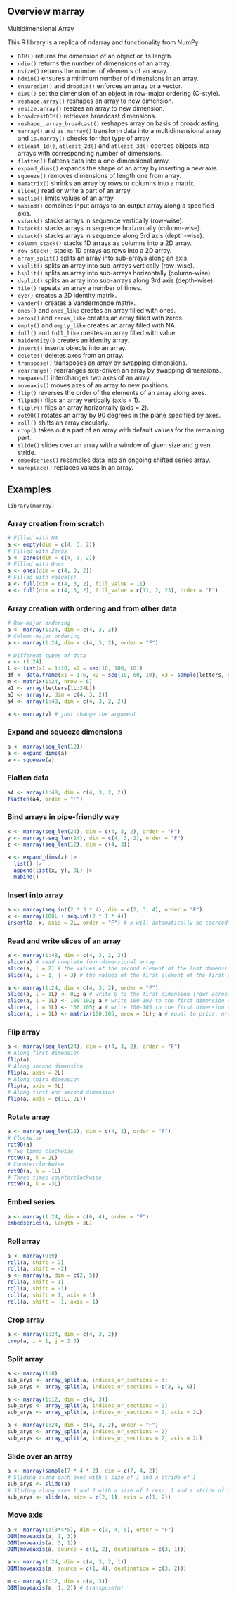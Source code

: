 <!-- # marray -->
<h2>Overview marray</h2>
Multidimensional Array

This R library is a replica of ndarray and functionality from NumPy.

<ul>
  <li><code>DIM()</code> returns the dimension of an object or its length.</li>
  <li><code>ndim()</code> returns the number of dimensions of an array.</li>
  <li><code>nsize()</code> returns the number of elements of an array.</li>
  <li><code>ndmin()</code> ensures a minimum number of dimensions in an array.</li>
  <li><code>ensuredim()</code> and <code>dropdim()</code> enforces an array or a vector.</li>
  <li><code>dimC()</code> set the dimension of an object in row-major ordering (C-style).</li>
  <li><code>reshape.array()</code> reshapes an array to new dimension.</li>
  <li><code>resize.array()</code> resizes an array to new dimension.</li>
  <li><code>broadcastDIM()</code> retrieves broadcast dimensions.</li>
  <li><code>reshape_.array_broadcast()</code> reshapes array on basis of broadcasting.</li>
  <li><code>marray()</code> and <code>as.marray()</code> transform data into a multidimensional array and <code>is.marray()</code> checks for that type of array.</li>
  <li><code>atleast_1d()</code>, <code>atleast_2d()</code> and <code>atleast_3d()</code> coerces objects into arrays with corresponding number of dimensions.</li>
  <li><code>flatten()</code> flattens data into a one-dimensional array.</li>
  <li><code>expand_dims()</code> expands the shape of an array by inserting a new axis.</li>
  <li><code>squeeze()</code> removes dimensions of length one from array.</li>
  <li><code>mamatrix()</code> shrinks an array by rows or columns into a matrix.</li>
  <li><code>slice()</code> read or write a part of an array.</li>
  <li><code>maclip()</code> limits values of an array.</li>
  <li><code>mabind()</code> combines input arrays to an output array along a specified axis.</li>
  <li><code>vstack()</code> stacks arrays in sequence vertically (row-wise).</li>
  <li><code>hstack()</code> stacks arrays in sequence horizontally (column-wise).</li>
  <li><code>dstack()</code> stacks arrays in sequence along 3rd axis (depth-wise).</li>
  <li><code>column_stack()</code> stacks 1D arrays as columns into a 2D array.</li>
  <li><code>row_stack()</code> stacks 1D arrays as rows into a 2D array.</li>
  <li><code>array_split()</code> splits an array into sub-arrays along an axis.</li>
  <li><code>vsplit()</code> splits an array into sub-arrays vertically (row-wise).</li>
  <li><code>hsplit()</code> splits an array into sub-arrays horizontally (column-wise).</li>
  <li><code>dsplit()</code> splits an array into sub-arrays along 3rd axis (depth-wise).</li>
  <li><code>tile()</code> repeats an array a number of times.</li>
  <li><code>eye()</code> creates a 2D identity matrix.</li>
  <li><code>vander()</code> creates a Vandermonde matrix.</li>
  <li><code>ones()</code> and <code>ones_like</code> creates an array filled with ones.</li>
  <li><code>zeros()</code> and <code>zeros_like</code> creates an array filled with zeros.</li>
  <li><code>empty()</code> and <code>empty_like</code> creates an array filled with NA.</li>
  <li><code>full()</code> and <code>full_like</code> creates an array filled with value.</li>
  <li><code>maidentity()</code> creates an identity array.</li>
  <li><code>insert()</code> inserts objects into an array.</li>
  <li><code>delete()</code> deletes axes from an array.</li>
  <li><code>transpose()</code> transposes an array by swapping dimensions.</li>
  <li><code>rearrange()</code> rearranges axis-driven an array by swapping dimensions.</li>
  <li><code>swapaxes()</code> interchanges two axes of an array.</li>
  <li><code>moveaxis()</code> moves axes of an array to new positions.</li>
  <li><code>flip()</code> reverses the order of the elements of an array along axes.</li>
  <li><code>flipud()</code> flips an array vertically (axis = 1).</li>
  <li><code>fliplr()</code> flips an array horizontally (axis = 2).</li>
  <li><code>rot90()</code> rotates an array by 90 degrees in the plane specified by axes.</li>
  <li><code>roll()</code> shifts an array circularly.</li>
  <li><code>crop()</code> takes out a part of an array with default values for the remaining part.</li>
  <li><code>slide()</code> slides over an array with a window of given size and given stride.</li>
  <li><code>embedseries()</code> resamples data into an ongoing shifted series array.</li>
  <li><code>mareplace()</code> replaces values in an array.</li>
</ul>

<h2>Examples</h3>
<p><code>library(marray)</code></p>

<h3>Array creation from scratch</h3>

```r
# Filled with NA
a <- empty(dim = c(4, 3, 2))
# Filled with Zeros
a <- zeros(dim = c(4, 3, 2))
# Filled with Ones
a <- ones(dim = c(4, 3, 2))
# Filled with value(s)
a <- full(dim = c(4, 3, 2), fill_value = 11)
a <- full(dim = c(4, 3, 2), fill_value = c(11, 2, 23), order = "F")
```

<h3>Array creation with ordering and from other data</h3>

```r
# Row-major ordering
a <- marray(1:24, dim = c(4, 3, 2))
# Column-major ordering
a <- marray(1:24, dim = c(4, 3, 2), order = "F")

# Different types of data
v <- (1:24)
l <- list(x1 = 1:10, x2 = seq(10, 100, 10))
df <- data.frame(x1 = 1:6, x2 = seq(10, 60, 10), x3 = sample(letters, 6))
m <- matrix(1:24, nrow = 6)
a1 <- array(letters[1L:24L])
a3 <- array(v, dim = c(4, 3, 2))
a4 <- array(1:48, dim = c(4, 3, 2, 2))

a <- marray(v) # just change the argument
```

<h3>Expand and squeeze dimensions</h3>

```r
a <- marray(seq_len(12))
a <- expand_dims(a)
a <- squeeze(a)
```

<h3>Flatten data</h3>

```r
a4 <- array(1:48, dim = c(4, 3, 2, 2))
flatten(a4, order = "F")
```

<h3>Bind arrays in pipe-friendly way</h3>

```r
x <- marray(seq_len(24), dim = c(4, 3, 2), order = "F")
y <- marray(-seq_len(24), dim = c(4, 3, 2), order = "F")
z <- marray(seq_len(12), dim = c(4, 3))

a <- expand_dims(z) |>
  list() |>
  append(list(x, y), 0L) |>
  mabind()
```

<h3>Insert into array</h3>

```r
a <- marray(seq.int(2 * 3 * 4), dim = c(2, 3, 4), order = "F")
x <- marray(100L + seq.int(2 * 1 * 4))
insert(a, x, axis = 2L, order = "F") # x will automatically be coerced in the right shape
```

<h3>Read and write slices of an array</h3>

```r
a <- marray(1:48, dim = c(4, 3, 2, 2))
slice(a) # read complete four-dimensional array
slice(a, l = 2) # the values of the second element of the last dimension (4th dimension)
slice(a, i = 1, j = 3) # the values of the first element of the first dimension (1st row) and the third element of the second dimension (3rd column) across all bunches of the remaining dimensions 3 and 4.

a <- marray(1:24, dim = c(4, 3, 2), order = "F")
slice(a, i = 1L) <- 0L; a # write 0 to the first dimension (row) across all remaining dimensions
slice(a, i = 1L) <- 100:102; a # write 100-102 to the first dimension (row) across all remaining dimensions
slice(a, i = 1L) <- 100:105; a # write 100-105 to the first dimension (row) across all remaining dimensions
slice(a, i = 1L) <- matrix(100:105, nrow = 3L); a # equal to prior, nrow can be 1, 2, 3, or 6
```

<h3>Flip array</h3>

```r
a <- marray(seq_len(24), dim = c(4, 3, 2), order = "F")
# Along first dimension
flip(a)
# Along second dimension
flip(a, axis = 2L)
# Along third dimension
flip(a, axis = 3L)
# Along first and second dimension
flip(a, axis = c(1L, 2L))
```

<h3>Rotate array</h3>

```r
a <- marray(seq_len(12), dim = c(4, 3), order = "F")
# Clockwise
rot90(a)
# Two times clockwise
rot90(a, k = 2L)
# Counterclockwise
rot90(a, k = -1L)
# Three times counterclockwise
rot90(a, k = -3L)
```
<h3>Embed series</h3>

```r
a <- marray(1:24, dim = c(6, 4), order = "F")
embedseries(a, length = 3L)
```

<h3>Roll array</h3>

```r
a <- marray(0:9)
roll(a, shift = 2)
roll(a, shift = -2)
a <- marray(a, dim = c(2, 5))
roll(a, shift = 1)
roll(a, shift = -1)
roll(a, shift = 1, axis = 1)
roll(a, shift = -1, axis = 1)
```

<h3>Crop array</h3>

```r
a <- marray(1:24, dim = c(4, 3, 2))
crop(a, i = 1, j = 2:3)
```

<h3>Split array</h3>

```r
a <- marray(1:8)
sub_arys <- array_split(a, indices_or_sections = 3)
sub_arys <- array_split(a, indices_or_sections = c(3, 5, 6))

a <- marray(1:12, dim = c(4, 3))
sub_arys <- array_split(a, indices_or_sections = 2)
sub_arys <- array_split(a, indices_or_sections = 2, axis = 2L)

a <- marray(1:24, dim = c(4, 3, 2), order = "F")
sub_arys <- array_split(a, indices_or_sections = 2)
sub_arys <- array_split(a, indices_or_sections = 2, axis = 2L)
```

<h3>Slide over an array</h3>

```r
a <- marray(sample(7 * 4 * 2), dim = c(7, 4, 2))
# Sliding along each axes with a size of 1 and a stride of 1
sub_arys <- slide(a)
# Sliding along axes 1 and 2 with a size of 2 resp. 1 and a stride of 1
sub_arys <- slide(a, size = c(2, 1), axis = c(1, 2))
```

<h3>Move axis</h3>

```r
a <- marray(1:(3*4*5), dim = c(3, 4, 5), order = "F")
DIM(moveaxis(a, 1, 3))
DIM(moveaxis(a, 3, 1))
DIM(moveaxis(a, source = c(1, 2), destination = c(3, 1)))

a <- marray(1:24, dim = c(4, 3, 2, 1))
DIM(moveaxis(a, source = c(1, 4), destination = c(3, 2)))

m <- marray(1:12, dim = c(4, 3))
DIM(moveaxis(m, 1, 2)) # transpose(m)
```
